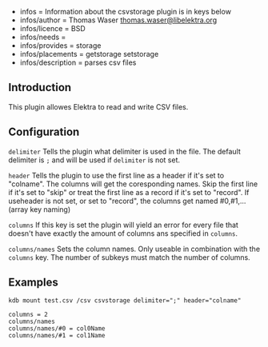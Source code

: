 - infos = Information about the csvstorage plugin is in keys below
- infos/author = Thomas Waser <thomas.waser@libelektra.org>
- infos/licence = BSD
- infos/needs =
- infos/provides = storage
- infos/placements = getstorage setstorage
- infos/description = parses csv files

## Introduction ##

This plugin allowes Elektra to read and write CSV files.

## Configuration ##

`delimiter`
Tells the plugin what delimiter is used in the file.
The default delimiter is `;` and will be used if `delimiter` is not set.

`header`
Tells the plugin to use the first line as a header if it's set to "colname". The columns will get the coresponding names.
Skip the first line if it's set to "skip" or treat the first line as a record if it's set to "record".
If useheader is not set, or set to "record", the columns get named #0,#1,... (array key naming)

`columns`
If this key is set the plugin will yield an error for every file that doesn't have exactly the amount of columns ans specified in `columns`.

`columns/names`
Sets the column names. Only useable in combination with the `columns` key. The number of subkeys must match the number of columns.

## Examples ##

`kdb mount test.csv /csv csvstorage delimiter=";" header="colname"`

```
columns = 2
columns/names
columns/names/#0 = col0Name
columns/names/#1 = col1Name
```


